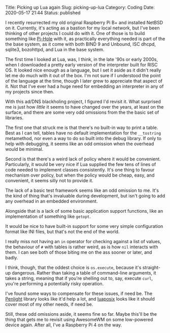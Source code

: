Title: Picking up Lua again
Slug: picking-up-lua
Category: Coding
Date: 2020-05-17 21:44
Status: published

I recently resurrected my old original Raspberry Pi B+ and installed NetBSD on
it. Currently, it's acting as a bastion for my local network, but I've been
thinking of other projects I could do with it. One of those is to build
something like [Pi-Hole](https://pi-hole.net/) with it, as practically
everything needed is part of the the base system, as it come with both BIND 9
and Unbound, ISC dhcpd, sqlite3, bozohttpd, and Lua in the base system.

The first time I looked at Lua, was, I think, in the late '90s or early 2000s,
when I downloaded a pretty early version of the interpreter built for RISC OS.
It looked nice enough as a language, but I set it aside as it didn't really let
me do much with it out of the box. I'm not sure if I understood the point of
the language at the time, though I later grew to appreciate that aspect of it.
Not that I've ever had a huge need for embedding an interpreter in any of my
projects since then.

With this ad/DNS blackholing project, I figured I'd revisit it. What surprised
me is just how _little_ it seems to have changed over the years, at least on
the surface, and there are some very odd omissions from the the basic set of
libraries.

The first one that struck me is that there's no built-in way to print a table.
Best as I can tell, tables have no default implementation for the `__tostring`
metamethod, nor even a way to do so built into the debug library. If only to
help with debugging, it seems like an odd omission when the overhead would be
minimal.

Second is that there's a weird lack of policy where it would be convenient.
Particularly, it would be very nice if Lua supplied the few tens of lines of
code needed to implement classes consistently. It's one thing to favour
mechanism over policy, but when the policy would be cheap, easy, and
convenient, it seems silly not to provide it.

The lack of a basic test framework seems like an odd omission to me. It's the
kind of thing that's invaluable during development, but isn't going to add any
overhead in an embedded environment.

Alongside that is a lack of some basic application support functions, like an
implementation of something like `getopt`.

It would be nice to have built-in support for some very simple configuration
format like INI files, but that's not the end of the world.

I really miss not having an `in` operator for checking against a list of
values, the behaviour of `#` with tables is rather weird, as is how `nil`
interacts with them. I can see both of those biting me on the ass sooner or
later, and badly.

I think, though, that the oddest choice is `os.execute`, because it's
straight-up dangerous. Rather than taking a table of command-line arguments, it
takes a string, meaning that if you're shelling out to, say, execute `curl`,
you're performing a potentially risky operation.

I've found some ways to compensate for these issues, if need be. The
[Penlight](http://tieske.github.io/Penlight/) library looks like it'd help a
lot, and [luaposix](http://luaposix.github.io/luaposix/) looks like it should
cover most of my other needs, if need be.

Still, these odd omissions aside, it seems fine so far. Maybe this'll be the
thing that gets me to revisit using AwesomeWM on some low-powered device again.
After all, I've a Raspberry Pi 4 on the way.
